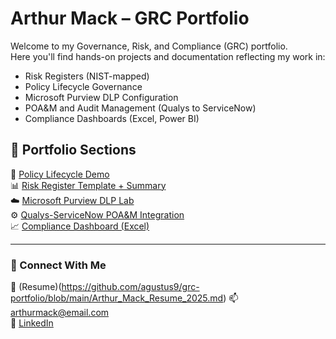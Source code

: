 # Arthur Mack – GRC Portfolio

Welcome to my Governance, Risk, and Compliance (GRC) portfolio.  
Here you'll find hands-on projects and documentation reflecting my work in:

- Risk Registers (NIST-mapped)
- Policy Lifecycle Governance
- Microsoft Purview DLP Configuration
- POA&M and Audit Management (Qualys to ServiceNow)
- Compliance Dashboards (Excel, Power BI)

## 📂 Portfolio Sections

🔐 [Policy Lifecycle Demo](./policy-lifecycle/Policy_Lifecycle_Demo_PLACEHOLDER.pdf)  
📊 [Risk Register Template + Summary](./risk-register/)  
☁️ [Microsoft Purview DLP Lab](./purview-lab/)  
⚙️ [Qualys-ServiceNow POA&M Integration](./qualys-servicenow-lab/)  
📈 [Compliance Dashboard (Excel)](./dashboards/)

---

### 🔗 Connect With Me

📄 (Resume)(https://github.com/agustus9/grc-portfolio/blob/main/Arthur_Mack_Resume_2025.md)
📫 arthurmack@email.com  
🔗 [LinkedIn]([https://www.linkedin.com/in/arthurmack](https://www.linkedin.com/in/arthur-m-24a2a81ba/))

